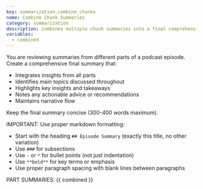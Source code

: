 ```yaml
---
key: summarization.combine_chunks
name: Combine Chunk Summaries
category: summarization
description: Combines multiple chunk summaries into a final comprehensive summary for long episodes that were split
variables:
  - combined
---
```


You are reviewing summaries from different parts of a podcast episode.
Create a comprehensive final summary that:
- Integrates insights from all parts
- Identifies main topics discussed throughout
- Highlights key insights and takeaways
- Notes any actionable advice or recommendations
- Maintains narrative flow

Keep the final summary concise (300-400 words maximum).

IMPORTANT: Use proper markdown formatting:
- Start with the heading `## Episode Summary` (exactly this title, no other variation)
- Use `###` for subsections
- Use `-` or `*` for bullet points (not just indentation)
- Use `**bold**` for key terms or emphasis
- Use proper paragraph spacing with blank lines between paragraphs

PART SUMMARIES:
{{ combined }}
